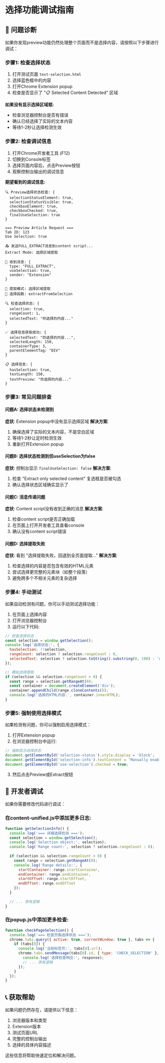 # 选择功能调试指南

## 🐛 问题诊断

如果你发现preview功能仍然处理整个页面而不是选择内容，请按照以下步骤进行调试：

### 步骤1: 检查选择状态

1. 打开测试页面 `test-selection.html`
2. 选择蓝色框中的内容
3. 打开Chrome Extension popup
4. 检查是否显示了 "📋 Selected Content Detected" 区域

**如果没有显示选择区域框:**
- 检查浏览器控制台是否有错误
- 确认已经选择了实际的文本内容
- 等待1-2秒让选择检测生效

### 步骤2: 检查调试信息

1. 打开Chrome开发者工具 (F12)
2. 切换到Console标签
3. 选择页面内容后，点击Preview按钮
4. 观察控制台输出的调试信息

**期望看到的调试信息:**

```
🔍 Preview选择状态检查: {
  selectionStatusElement: true,
  selectionStatusVisible: true,
  checkboxElement: true,
  checkboxChecked: true,
  finalUseSelection: true
}

=== Preview Article Request ===
Tab ID: 123
Use Selection: true

📤 发送FULL_EXTRACT消息到content script...
Extract Mode: 选择区域提取

📨 收到消息: {
  type: "FULL_EXTRACT",
  useSelection: true,
  sender: "Extension"
}

📌 提取模式: 选择区域提取
📌 选择函数: extractFromSelection

🔍 检查选择状态: {
  selection: true,
  rangeCount: 1,
  selectedText: "你选择的内容..."
}

✅ 选择信息获取成功: {
  selectedText: "你选择的内容...",
  selectedLength: 150,
  containerType: 3,
  parentElementTag: "DIV"
}

📋 选择信息: {
  hasSelection: true,
  textLength: 150,
  textPreview: "你选择的内容..."
}
```

### 步骤3: 常见问题排查

#### 问题A: 选择状态未检测到
**症状**: Extension popup中没有显示选择区域
**解决方案**:
1. 确保选择了实际的文本内容，不是空白区域
2. 等待1-2秒让定时检测生效
3. 重新打开Extension popup

#### 问题B: 选择状态检测到但useSelection为false
**症状**: 控制台显示 `finalUseSelection: false`
**解决方案**:
1. 检查 "Extract only selected content" 复选框是否被勾选
2. 确认选择状态区域确实显示了

#### 问题C: 消息传递问题
**症状**: Content script没有收到正确的消息
**解决方案**:
1. 检查content script是否正确加载
2. 在页面上打开开发者工具查看console
3. 确认没有content script错误

#### 问题D: 选择提取失败
**症状**: 看到 "选择提取失败，回退到全页面提取..."
**解决方案**:
1. 检查选择的内容是否包含有效的HTML元素
2. 尝试选择更完整的元素块（如整个段落）
3. 避免跨多个不相关元素的复杂选择

### 步骤4: 手动测试

如果自动检测有问题，你可以手动测试选择功能：

1. 在页面上选择内容
2. 打开浏览器控制台
3. 运行以下代码:

```javascript
// 检查选择状态
const selection = window.getSelection();
console.log('选择状态:', {
  hasSelection: !!selection,
  rangeCount: selection ? selection.rangeCount : 0,
  selectedText: selection ? selection.toString().substring(0, 100) : 'none'
});

// 模拟选择提取
if (selection && selection.rangeCount > 0) {
  const range = selection.getRangeAt(0);
  const container = document.createElement('div');
  container.appendChild(range.cloneContents());
  console.log('选择的HTML内容:', container.innerHTML);
}
```

### 步骤5: 强制使用选择模式

如果检测有问题，你可以强制启用选择模式：

1. 打开Extension popup
2. 在浏览器控制台中运行:

```javascript
// 强制显示选择状态
document.getElementById('selection-status').style.display = 'block';
document.getElementById('selection-info').textContent = 'Manually enabled selection mode';
document.getElementById('use-selection').checked = true;
```

3. 然后点击Preview或Extract按钮

## 🔧 开发者调试

如果你需要修改代码进行调试：

### 在content-unified.js中添加更多日志:

```javascript
function getSelectionInfo() {
  console.log('=== 详细选择检测 ===');
  const selection = window.getSelection();
  console.log('Selection object:', selection);
  console.log('Range count:', selection ? selection.rangeCount : 0);
  
  if (selection && selection.rangeCount > 0) {
    const range = selection.getRangeAt(0);
    console.log('Range details:', {
      startContainer: range.startContainer,
      endContainer: range.endContainer,
      startOffset: range.startOffset,
      endOffset: range.endOffset
    });
  }
  
  // ... 原有逻辑
}
```

### 在popup.js中添加更多检查:

```javascript
function checkPageSelection() {
  console.log('=== 检查页面选择状态 ===');
  chrome.tabs.query({ active: true, currentWindow: true }, tabs => {
    if (tabs[0]) {
      console.log('当前标签页:', tabs[0].url);
      chrome.tabs.sendMessage(tabs[0].id, { type: 'CHECK_SELECTION' }, response => {
        console.log('选择检查响应:', response);
        // ... 原有逻辑
      });
    }
  });
}
```

## 📞 获取帮助

如果问题仍然存在，请提供以下信息：

1. 浏览器版本和类型
2. Extension版本
3. 测试页面URL
4. 完整的控制台输出
5. 选择的具体内容描述

这些信息将帮助快速定位和解决问题。 